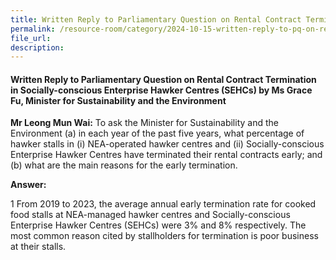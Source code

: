```yaml
---
title: Written Reply to Parliamentary Question on Rental Contract Termination in SEHCs
permalink: /resource-room/category/2024-10-15-written-reply-to-pq-on-rental-contract-termination-in-SEHCs
file_url:
description:
---
```

 
#### Written Reply to Parliamentary Question on Rental Contract Termination in Socially-conscious Enterprise Hawker Centres (SEHCs) by Ms Grace Fu, Minister for Sustainability and the Environment

**Mr Leong Mun Wai:** To ask the Minister for Sustainability and the Environment (a) in each year of the past five years, what percentage of hawker stalls in (i) NEA-operated hawker centres and (ii) Socially-conscious Enterprise Hawker Centres have terminated their rental contracts early; and (b) what are the main reasons for the early termination.

**Answer:**

1 From 2019 to 2023, the average annual early termination rate for cooked food stalls at NEA-managed hawker centres and Socially-conscious Enterprise Hawker Centres (SEHCs) were 3% and 8% respectively. The most common reason cited by stallholders for termination is poor business at their stalls.  
